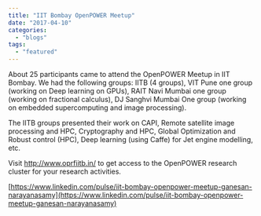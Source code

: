 ```yaml
---
title: "IIT Bombay OpenPOWER Meetup"
date: "2017-04-10"
categories: 
  - "blogs"
tags: 
  - "featured"
---
```


About 25 participants came to attend the OpenPOWER Meetup in IIT Bombay. We had the following groups: IITB (4 groups), VIT Pune one group (working on Deep learning on GPUs), RAIT Navi Mumbai one group (working on fractional calculus), DJ Sanghvi Mumbai One group (working on embedded supercomputing and image processing).

The IITB groups presented their work on CAPI, Remote satellite image processing and HPC, Cryptography and HPC, Global Optimization and Robust control (HPC), Deep learning (using Caffe) for Jet engine modelling, etc.

Visit http://www.oprfiitb.in/ to get access to the OpenPOWER research cluster for your research activities.

[https://www.linkedin.com/pulse/iit-bombay-openpower-meetup-ganesan-narayanasamy](https://www.linkedin.com/pulse/iit-bombay-openpower-meetup-ganesan-narayanasamy)
